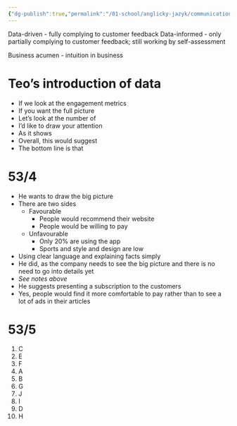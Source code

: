 ```yaml
---
{"dg-publish":true,"permalink":"/01-school/anglicky-jazyk/communication-skills/","tags":["year1","summerSemester","uniANJ"]}
---
```


Data-driven - fully complying to customer feedback
Data-informed - only partially complying to customer feedback; still working by self-assessment

Business acumen - intuition in business

# Teo’s introduction of data
- If we look at the engagement metrics
- If you want the full picture
- Let’s look at the number of
- I’d like to draw your attention
- As it shows
- Overall, this would suggest
- The bottom line is that

# 53/4
- He wants to draw the big picture
- There are two sides
	- Favourable
		- People would recommend their website
		- People would be willing to pay
	- Unfavourable
		- Only 20% are using the app
		- Sports and style and design are low
- Using clear language and explaining facts simply
- He did, as the company needs to see the big picture and there is no need to go into details yet
- *See notes above*
- He suggests presenting a subscription to the customers
- Yes, people would find it more comfortable to pay rather than to see a lot of ads in their articles

# 53/5
1. C
2. E
3. F
4. A
5. B
6. G
7. J
8. I
9. D
10. H